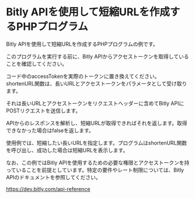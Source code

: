 # Bitly APIを使用して短縮URLを作成するPHPプログラム
Bitly APIを使用して短縮URLを作成するPHPプログラムの例です。

このプログラムを実行する前に、Bitly APIからアクセストークンを取得していることを確認してください。

コード中のaccessTokenを実際のトークンに置き換えてください。  
shortenURL関数は、長いURLとアクセストークンをパラメータとして受け取ります。

それは長いURLとアクセストークンをリクエストヘッダーに含めてBitly APIにPOSTリクエストを送信します。

APIからのレスポンスを解析し、短縮URLが取得できればそれを返します。取得できなかった場合はfalseを返します。


使用例では、短縮したい長いURLを指定します。プログラムはshortenURL関数を呼び出し、成功した場合は短縮URLを表示します。



なお、この例ではBitly APIを使用するための必要な権限とアクセストークンを持っていることを前提としています。特定の要件やレート制限については、Bitly APIのドキュメントを参照してください。  

https://dev.bitly.com/api-reference
